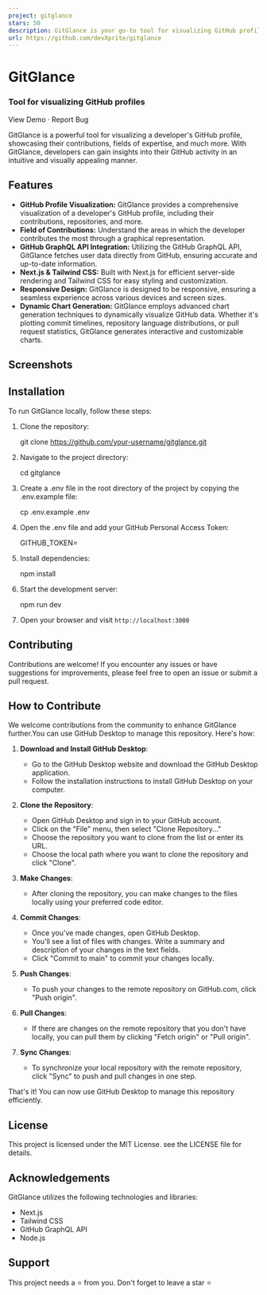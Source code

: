 ```yaml
---
project: gitglance
stars: 50
description: GitGlance is your go-to tool for visualizing GitHub profiles. Gain insights into your contributions, expertise, and community engagement with intuitive visualizations.
url: https://github.com/devXprite/gitglance
---
```


GitGlance
=========

### Tool for visualizing GitHub profiles

View Demo · Report Bug

  

GitGlance is a powerful tool for visualizing a developer's GitHub profile, showcasing their contributions, fields of expertise, and much more. With GitGlance, developers can gain insights into their GitHub activity in an intuitive and visually appealing manner.

Features
--------

-   **GitHub Profile Visualization:** GitGlance provides a comprehensive visualization of a developer's GitHub profile, including their contributions, repositories, and more.
-   **Field of Contributions:** Understand the areas in which the developer contributes the most through a graphical representation.
-   **GitHub GraphQL API Integration:** Utilizing the GitHub GraphQL API, GitGlance fetches user data directly from GitHub, ensuring accurate and up-to-date information.
-   **Next.js & Tailwind CSS:** Built with Next.js for efficient server-side rendering and Tailwind CSS for easy styling and customization.
-   **Responsive Design:** GitGlance is designed to be responsive, ensuring a seamless experience across various devices and screen sizes.
-   **Dynamic Chart Generation:** GitGlance employs advanced chart generation techniques to dynamically visualize GitHub data. Whether it's plotting commit timelines, repository language distributions, or pull request statistics, GitGlance generates interactive and customizable charts.

Screenshots
-----------

Installation
------------

To run GitGlance locally, follow these steps:

1.  Clone the repository:
    
     git clone https://github.com/your-username/gitglance.git
    
2.  Navigate to the project directory:
    
    cd gitglance
    
3.  Create a .env file in the root directory of the project by copying the .env.example file:
    
    cp .env.example .env
    
4.  Open the .env file and add your GitHub Personal Access Token:
    
     GITHUB\_TOKEN=
    
5.  Install dependencies:
    
    npm install
    
6.  Start the development server:
    
    npm run dev
    
7.  Open your browser and visit `http://localhost:3000`
    

Contributing
------------

Contributions are welcome! If you encounter any issues or have suggestions for improvements, please feel free to open an issue or submit a pull request.

How to Contribute
-----------------

We welcome contributions from the community to enhance GitGlance further.You can use GitHub Desktop to manage this repository. Here's how:

1.  **Download and Install GitHub Desktop**:
    
    -   Go to the GitHub Desktop website and download the GitHub Desktop application.
    -   Follow the installation instructions to install GitHub Desktop on your computer.
2.  **Clone the Repository**:
    
    -   Open GitHub Desktop and sign in to your GitHub account.
    -   Click on the "File" menu, then select "Clone Repository..."
    -   Choose the repository you want to clone from the list or enter its URL.
    -   Choose the local path where you want to clone the repository and click "Clone".
3.  **Make Changes**:
    
    -   After cloning the repository, you can make changes to the files locally using your preferred code editor.
4.  **Commit Changes**:
    
    -   Once you've made changes, open GitHub Desktop.
    -   You'll see a list of files with changes. Write a summary and description of your changes in the text fields.
    -   Click "Commit to main" to commit your changes locally.
5.  **Push Changes**:
    
    -   To push your changes to the remote repository on GitHub.com, click "Push origin".
6.  **Pull Changes**:
    
    -   If there are changes on the remote repository that you don't have locally, you can pull them by clicking "Fetch origin" or "Pull origin".
7.  **Sync Changes**:
    
    -   To synchronize your local repository with the remote repository, click "Sync" to push and pull changes in one step.

That's it! You can now use GitHub Desktop to manage this repository efficiently.

License
-------

This project is licensed under the MIT License. see the LICENSE file for details.

Acknowledgements
----------------

GitGlance utilizes the following technologies and libraries:

-   Next.js
-   Tailwind CSS
-   GitHub GraphQL API
-   Node.js

Support
-------

This project needs a ⭐️ from you. Don't forget to leave a star ⭐️
